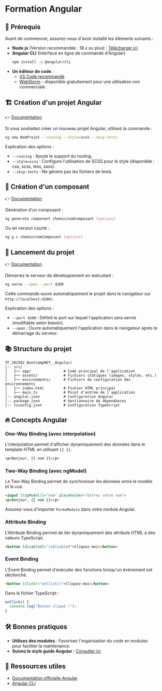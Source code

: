# Formation Angular

## 📌 Prérequis

Avant de commencer, assurez-vous d'avoir installé les éléments suivants :

- **Node.js** (Version recommandée : 18.x ou plus) : [Télécharger ici](https://nodejs.org/)
- **Angular CLI** (Interface en ligne de commande d'Angular)
  ```sh
  npm install -g @angular/cli
  ```
- **Un éditeur de code** :
  - [VS Code recommandé](https://code.visualstudio.com/)
  - [WebStorm](https://www.jetbrains.com/webstorm/) - disponible gratuitement pour une utilisation non commerciale

## 🏗️ Création d'un projet Angular

👉 [Documentation ](https://angular.dev/cli/new)

Si vous souhaitez créer un nouveau projet Angular, utilisez la commande :

```sh
ng new NomProjet --routing --style=scss --skip-tests
```

Explication des options :

- `--routing` : Ajoute le support du routing.
- `--style=scss` : Configure l'utilisation de SCSS pour le style (disponible : css, scss, less, sass).
- `--skip-tests` : Ne génère pas les fichiers de tests.

## 🎨 Création d'un composant&#x20;

👉 [Documentation ](https://angular.dev/cli/generate)

Génération d'un composant :

```sh
ng generate component chemin/nomComposant [options]
```

Ou en version courte :

```sh
ng g c chemin/nomComposant [options]
```

## 📌 Lancement du projet

👉 [Documentation](https://angular.dev/cli/serve)

Démarrez le serveur de développement en exécutant :

```sh
ng serve --open --port 4200 
```

Cette commande ouvre automatiquement le projet dans le navigateur sur `http://localhost:4200/`.

Explication des options :

- `--port 4200` : Définit le port sur lequel l'application sera servie (modifiable selon besoin).
- `--open` : Ouvre automatiquement l'application dans le navigateur après le démarrage du serveur.

## 📚 Structure du projet

```
TF_202502_BootcampNET__Angular/
│-- src/
│   ├── app/               # Code principal de l'application
│   ├── assets/            # Fichiers statiques (images, styles, etc.)
│   ├── environments/      # Fichiers de configuration des environnements
│   ├── index.html         # Fichier HTML principal
│   ├── main.ts            # Point d'entrée de l'application
│-- angular.json           # Configuration Angular
│-- package.json           # Gestionnaire de dépendances
│-- tsconfig.json          # Configuration TypeScript
```

## 🔥 Concepts Angular

### One-Way Binding (avec interpolation)

L'interpolation permet d'afficher dynamiquement des données dans le template HTML en utilisant `{{ }}`.

```html
<p>Bonjour, {{ nom }}</p>
```

### Two-Way Binding (avec ngModel)

Le Two-Way Binding permet de synchroniser les données entre le modèle et la vue.

```html
<input [(ngModel)]="nom" placeholder="Entrez votre nom">
<p>Bonjour, {{ nom }}</p>
```

Assurez-vous d'importer `FormsModule` dans votre module Angular.

### Attribute Binding

L'Attribute Binding permet de lier dynamiquement des attributs HTML à des valeurs TypeScript.

```html
<button [disabled]="isDisabled">Cliquez-moi</button>
```

### Event Binding

L'Event Binding permet d'exécuter des fonctions lorsqu'un événement est déclenché.

```html
<button (click)="onClick()">Cliquez-moi</button>
```

Dans le fichier TypeScript :

```typescript
onClick() {
  console.log("Bouton cliqué !");
}
```

## 🛠️ Bonnes pratiques

- **Utilisez des modules** : Favorisez l'organisation du code en modules pour faciliter la maintenance.
- **Suivez le style guide Angular** : [Consulter ici](https://angular.io/guide/styleguide)

## 📜 Ressources utiles

- [Documentation officielle Angular](https://angular.dev/)
- [Angular CLI](https://angular.dev/cli)


